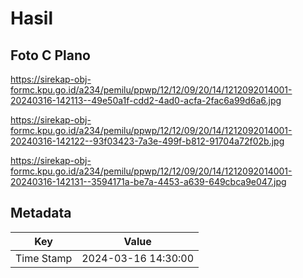 # Hasil

## Foto C Plano

https://sirekap-obj-formc.kpu.go.id/a234/pemilu/ppwp/12/12/09/20/14/1212092014001-20240316-142113--49e50a1f-cdd2-4ad0-acfa-2fac6a99d6a6.jpg

https://sirekap-obj-formc.kpu.go.id/a234/pemilu/ppwp/12/12/09/20/14/1212092014001-20240316-142122--93f03423-7a3e-499f-b812-91704a72f02b.jpg

https://sirekap-obj-formc.kpu.go.id/a234/pemilu/ppwp/12/12/09/20/14/1212092014001-20240316-142131--3594171a-be7a-4453-a639-649cbca9e047.jpg


## Metadata

| Key        | Value               |
| ---------- | ------------------- |
| Time Stamp | 2024-03-16 14:30:00 |



